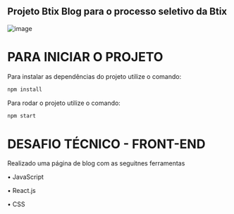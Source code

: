 ## Projeto Btix Blog para o processo seletivo da Btix

![image](https://user-images.githubusercontent.com/112974999/204012028-43fbf369-70f7-4c22-88e4-2f484c199c84.png)

# PARA INICIAR O PROJETO

Para instalar as dependências do projeto utilize o comando:

```sh
npm install
```
Para rodar o projeto utilize o comando:

```sh
npm start
```

# DESAFIO TÉCNICO - FRONT-END

Realizado uma página de blog com as seguitnes ferramentas

• JavaScript

• React.js

• CSS
